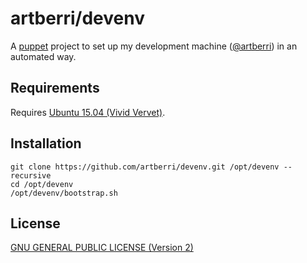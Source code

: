 # artberri/devenv

A [puppet](https://github.com/puppetlabs/puppet) project to set up my development machine ([@artberri](https://github.com/artberri)) in an automated way.

## Requirements

Requires [Ubuntu 15.04 (Vivid Vervet)](http://releases.ubuntu.com/15.04/).

## Installation

```
git clone https://github.com/artberri/devenv.git /opt/devenv --recursive
cd /opt/devenv
/opt/devenv/bootstrap.sh
```

## License

[GNU GENERAL PUBLIC LICENSE (Version 2)](LICENSE)